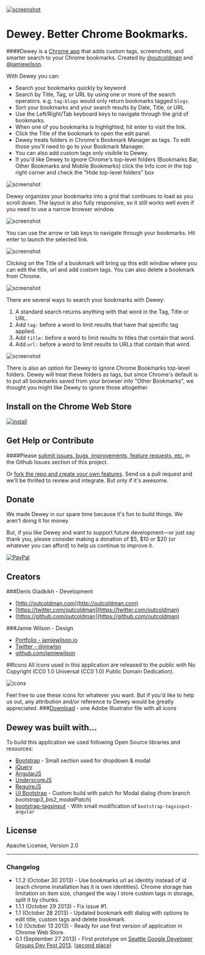 [![screenshot](webstore/promo-1400x560.jpg)](https://chrome.google.com/webstore/detail/bookmarks/aahpfefkmihhdabllidnlipghcjgpkdm)

# Dewey. Better Chrome Bookmarks.

####Dewey is a [Chrome app](https://chrome.google.com/webstore/detail/bookmarks/aahpfefkmihhdabllidnlipghcjgpkdm) that adds custom tags, screenshots, and smarter search to your Chrome bookmarks. Created by [@outcoldman](https://github.com/outcoldman) and [@jamiewilson](https://github.com/jamiewilson).
  
  
  
With Dewey you can:

- Search your bookmarks quickly by keyword
- Search by Title, Tag, or URL by using one or more of the search operators. e.g. `tag:blogs` would only return bookmarks tagged `blogs`.
- Sort your bookmarks and your search results by Date, Title, or URL
- Use the Left/Right/Tab keyboard keys to navigate through the grid of bookmarks.
- When one of you bookmarks is highlighted, hit enter to visit the link.
- Click the Title of the bookmark to open the edit panel.
- Dewey treats folders in Chrome's Bookmark Manager as tags. To edit those you'll need to go to your Bookmark Manager.
- You can also add custom tags only visibile to Dewey.
- If you'd like Dewey to ignore Chrome's top-level folders (Bookmarks Bar, Other Bookmarks and Mobile Bookmarks) click the Info icon in the top right corner and check the "Hide top-level folders" box


![screenshot](webstore/screenshot-1.jpg)

Dewey organizes your bookmarks into a grid that continues to load as you scroll down. The layout is also fully responsive, so it still works well even if you need to use a narrow browser window.

![screenshot](webstore/screenshot-2.jpg)

You can use the arrow or tab keys to navigate through your bookmarks. Hit enter to launch the selected link.

![screenshot](webstore/screenshot-3.jpg)

Clicking on the Title of a bookmark will bring up this edit window where you can edit the title, url and add custom tags. You can also delete a bookmark from Chrome.

![screenshot](webstore/screenshot-4.jpg)

There are several ways to search your bookmarks with Dewey:

1. A standard search returns anything with that word in the Tag, Title or URL.
2. Add `tag:` before a word to limit results that have that specific tag applied.
3. Add `title:` before a word to limit results to titles that contain that word.
4. Add `url:` before a word to limit results to URLs that contain that word.

![screenshot](webstore/screenshot-5.jpg)

There is also an option for Dewey to ignore Chrome Bookmarks top-level folders. Dewey will treat these folders as tags, but since Chrome's default is to put all bookmarks saved from your browser into "Other Bookmarks", we thought you might like Dewey to ignore those altogether.


## Install on the Chrome Web Store

[![install](http://drrop.it/files/52ecb39eda9f6.png)](https://chrome.google.com/webstore/detail/bookmarks/aahpfefkmihhdabllidnlipghcjgpkdm)

## Get Help or Contribute

####Please [submit issues, bugs, improvements, feature requests, etc.](https://github.com/deweyapp/deweyapp/issues) in the Github Issues section of this project.

Or [fork the repo and create your own features](https://github.com/deweyapp/deweyapp/fork). Send us a pull request and we'll be thrilled to review and integrate. But only if it's awesome.

## Donate
We made Dewey in our spare time because it's fun to build things. We aren't doing it for money.

But, if you like Dewey and want to support future development—or just say thank you, please consider making a donation of $5, $10 or $20 (or whatever you can afford) to help us continue to improve it.

[![PayPal](https://www.paypalobjects.com/en_US/i/btn/btn_donate_LG.gif "PayPal Donation")](https://www.paypal.com/cgi-bin/webscr?cmd=_donations&business=outcoldman%40gmail%2ecom&lc=US&item_name=Donation%20for%20supporting%20bookmarks%20application&currency_code=USD&bn=PP%2dDonationsBF%3abtn_donate_LG%2egif%3aNonHosted)

## Creators
###Denis Gladkikh - Development

- [http://outcoldman.com](http://outcoldman.com)
- [https://twitter.com/outcoldman](https://twitter.com/outcoldman)
- [https://github.com/outcoldman](https://github.com/outcoldman)

###Jamie Wilson - Design

- [Portfolio - jamiewilson.io](http://jamiewilson.io)
- [Twitter - @jmwlsn](https://twitter.com/jmwsln)
- [github.com/jamiewilson](https://github.com/jamiewilson)

##Icons
All icons used in this application are released to the public with No Copyright (CC0 1.0 Universal (CC0 1.0) Public Domain Dedication). 

![icons](webstore/icons.png)

Feel free to use these icons for whatever you want. But if you'd like to help us out, any attribution and/or reference to Dewey would be greatly appreciated.
###[Download](link.com) - one Adobe Illustrator file with all icons

## Dewey was built with…
To build this application we used following Open Source libraries and resources:

- [Bootstrap](http://getbootstrap.com/) - Small section used for dropdown & modal
- [jQuery](https://jquery.org)
- [AngularJS](http://angularjs.org/)
- [UnderscoreJS](http://underscorejs.org/)
- [RequireJS](http://requirejs.org/)
- [UI Bootstrap](http://angular-ui.github.io/bootstrap/) - Custom build with patch for Modal dialog (from branch _bootstrap3_bis2_modalPatch_)
- [bootstrap-tagsinput](http://timschlechter.github.io/bootstrap-tagsinput/examples/bootstrap3/) - With small modification of `bootstrap-tagsinput-angular`

## License
  Apache License, Version 2.0

***
  
### Changelog
- 1.1.2 (October 30 2013) - Use bookmarks url as identity instead of id (each chrome installation has it is own identities). Chrome storage has limitation on item size, changed the way I store custom tags in storage, split it by chunks.
- 1.1.1 (October 29 2013) - Fix issue #1.
- 1.1 (October 28 2013) - Updated bookmark edit dialog with options to edit title, custom tags and delete bookmark.
- 1.0 (October 13 2013) - Ready for use first version of application in Chrome Web Store.
- 0.1 (September 27 2013) - First prototype on [Seattle Google Developer Groups Dev Fest 2013](http://www.meetup.com/seattle-gdg/events/125948972/). ([second place](http://www.flickr.com/photos/pahphotos/10015447933/))



